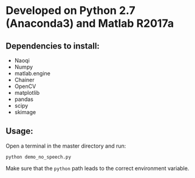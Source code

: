 # Developed on Python 2.7 (Anaconda3) and Matlab R2017a
## Dependencies to install:
* Naoqi
* Numpy
* matlab.engine
* Chainer
* OpenCV
* matplotlib
* pandas
* scipy
* skimage

## Usage:
Open a terminal in the master directory and run:
```
python demo_no_speech.py
```
Make sure that the `python` path leads to the correct environment variable.
